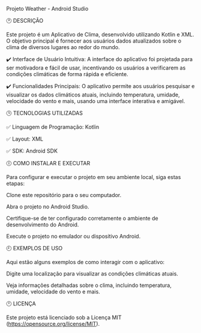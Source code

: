 Projeto Weather - Android Studio

🕐 DESCRIÇÃO

Este projeto é um Aplicativo de Clima, desenvolvido utilizando Kotlin e XML. O objetivo principal é fornecer aos usuários dados atualizados sobre o clima de diversos lugares ao redor do mundo.

✔️ Interface de Usuário Intuitiva: A interface do aplicativo foi projetada para ser motivadora e fácil de usar, incentivando os usuários a verificarem as condições climáticas de forma rápida e eficiente.

✔️ Funcionalidades Principais: O aplicativo permite aos usuários pesquisar e visualizar os dados climáticos atuais, incluindo temperatura, umidade, velocidade do vento e mais, usando uma interface interativa e amigável.

🕒 TECNOLOGIAS UTILIZADAS

✅ Linguagem de Programação: Kotlin

✅ Layout: XML

✅ SDK: Android SDK

🕕 COMO INSTALAR E EXECUTAR

Para configurar e executar o projeto em seu ambiente local, siga estas etapas:

Clone este repositório para o seu computador.

Abra o projeto no Android Studio.

Certifique-se de ter configurado corretamente o ambiente de desenvolvimento do Android.

Execute o projeto no emulador ou dispositivo Android.

🕘 EXEMPLOS DE USO

Aqui estão alguns exemplos de como interagir com o aplicativo:

Digite uma localização para visualizar as condições climáticas atuais.

Veja informações detalhadas sobre o clima, incluindo temperatura, umidade, velocidade do vento e mais.

🕛 LICENÇA

Este projeto está licenciado sob a Licença MIT (https://opensource.org/license/MIT).
